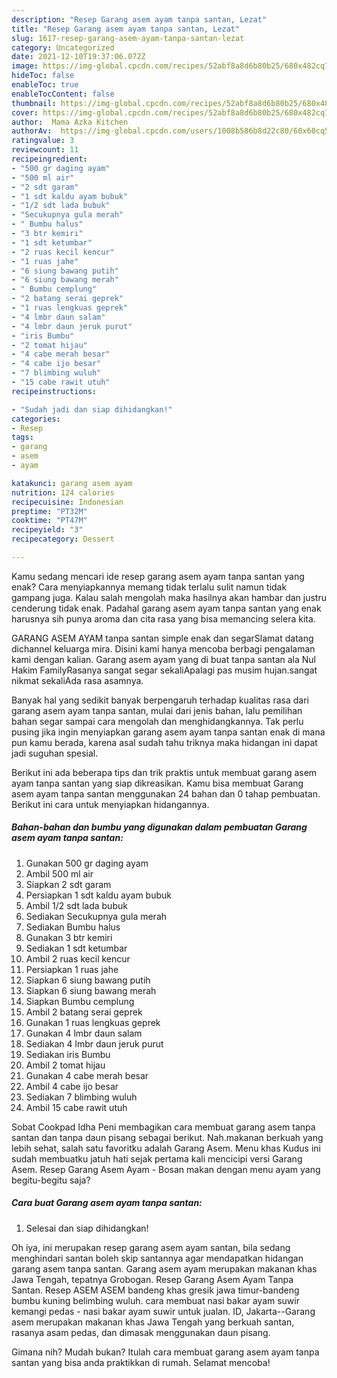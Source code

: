 ```yaml
---
description: "Resep Garang asem ayam tanpa santan, Lezat"
title: "Resep Garang asem ayam tanpa santan, Lezat"
slug: 1617-resep-garang-asem-ayam-tanpa-santan-lezat
category: Uncategorized
date: 2021-12-10T19:37:06.072Z
image: https://img-global.cpcdn.com/recipes/52abf8a8d6b80b25/680x482cq70/garang-asem-ayam-tanpa-santan-foto-resep-utama.jpg
hideToc: false
enableToc: true
enableTocContent: false
thumbnail: https://img-global.cpcdn.com/recipes/52abf8a8d6b80b25/680x482cq70/garang-asem-ayam-tanpa-santan-foto-resep-utama.jpg
cover: https://img-global.cpcdn.com/recipes/52abf8a8d6b80b25/680x482cq70/garang-asem-ayam-tanpa-santan-foto-resep-utama.jpg
author:  Mama Azka Kitchen
authorAv:  https://img-global.cpcdn.com/users/1008b586b8d22c80/60x60cq50/avatar.jpg
ratingvalue: 3
reviewcount: 11
recipeingredient:
- "500 gr daging ayam"
- "500 ml air"
- "2 sdt garam"
- "1 sdt kaldu ayam bubuk"
- "1/2 sdt lada bubuk"
- "Secukupnya gula merah"
- " Bumbu halus"
- "3 btr kemiri"
- "1 sdt ketumbar"
- "2 ruas kecil kencur"
- "1 ruas jahe"
- "6 siung bawang putih"
- "6 siung bawang merah"
- " Bumbu cemplung"
- "2 batang serai geprek"
- "1 ruas lengkuas geprek"
- "4 lmbr daun salam"
- "4 lmbr daun jeruk purut"
- "iris Bumbu"
- "2 tomat hijau"
- "4 cabe merah besar"
- "4 cabe ijo besar"
- "7 blimbing wuluh"
- "15 cabe rawit utuh"
recipeinstructions:

- "Sudah jadi dan siap dihidangkan!"
categories:
- Resep
tags:
- garang
- asem
- ayam

katakunci: garang asem ayam 
nutrition: 124 calories
recipecuisine: Indonesian
preptime: "PT32M"
cooktime: "PT47M"
recipeyield: "3"
recipecategory: Dessert

---
```



Kamu sedang mencari ide resep garang asem ayam tanpa santan yang enak? Cara menyiapkannya memang tidak terlalu sulit namun tidak gampang juga. Kalau salah mengolah maka hasilnya akan hambar dan justru cenderung tidak enak. Padahal garang asem ayam tanpa santan yang enak harusnya sih punya aroma dan cita rasa yang bisa memancing selera kita.


GARANG ASEM AYAM tanpa santan simple enak dan segarSlamat datang dichannel keluarga mira. Disini kami hanya mencoba berbagi pengalaman kami dengan kalian. Garang asem ayam yang di buat tanpa santan ala Nul Hakim FamilyRasanya sangat segar sekaliApalagi pas musim hujan.sangat nikmat sekaliAda rasa asamnya.

Banyak hal yang sedikit banyak berpengaruh terhadap kualitas rasa dari garang asem ayam tanpa santan, mulai dari jenis bahan, lalu pemilihan bahan segar sampai cara mengolah dan menghidangkannya. Tak perlu pusing jika ingin menyiapkan garang asem ayam tanpa santan enak di mana pun kamu berada, karena asal sudah tahu triknya maka hidangan ini dapat jadi suguhan spesial.


Berikut ini ada beberapa tips dan trik praktis untuk membuat garang asem ayam tanpa santan yang siap dikreasikan. Kamu bisa membuat Garang asem ayam tanpa santan menggunakan 24 bahan dan 0 tahap pembuatan. Berikut ini cara untuk menyiapkan hidangannya.

<!--inarticleads1-->

##### Bahan-bahan dan bumbu yang digunakan dalam pembuatan Garang asem ayam tanpa santan:

1. Gunakan 500 gr daging ayam
1. Ambil 500 ml air
1. Siapkan 2 sdt garam
1. Persiapkan 1 sdt kaldu ayam bubuk
1. Ambil 1/2 sdt lada bubuk
1. Sediakan Secukupnya gula merah
1. Sediakan  Bumbu halus
1. Gunakan 3 btr kemiri
1. Sediakan 1 sdt ketumbar
1. Ambil 2 ruas kecil kencur
1. Persiapkan 1 ruas jahe
1. Siapkan 6 siung bawang putih
1. Siapkan 6 siung bawang merah
1. Siapkan  Bumbu cemplung
1. Ambil 2 batang serai geprek
1. Gunakan 1 ruas lengkuas geprek
1. Gunakan 4 lmbr daun salam
1. Sediakan 4 lmbr daun jeruk purut
1. Sediakan iris Bumbu
1. Ambil 2 tomat hijau
1. Gunakan 4 cabe merah besar
1. Ambil 4 cabe ijo besar
1. Sediakan 7 blimbing wuluh
1. Ambil 15 cabe rawit utuh


Sobat Cookpad Idha Peni membagikan cara membuat garang asem tanpa santan dan tanpa daun pisang sebagai berikut. Nah.makanan berkuah yang lebih sehat, salah satu favoritku adalah Garang Asem. Menu khas Kudus ini sudah membuatku jatuh hati sejak pertama kali mencicipi versi Garang Asem. Resep Garang Asem Ayam - Bosan makan dengan menu ayam yang begitu-begitu saja? 

<!--inarticleads2-->

##### Cara buat Garang asem ayam tanpa santan:


1. Selesai dan siap dihidangkan!

Oh iya, ini merupakan resep garang asem ayam santan, bila sedang menghindari santan boleh skip santannya agar mendapatkan hidangan garang asem tanpa santan. Garang asem ayam merupakan makanan khas Jawa Tengah, tepatnya Grobogan. Resep Garang Asem Ayam Tanpa Santan. Resep ASEM ASEM bandeng khas gresik jawa timur-bandeng bumbu kuning belimbing wuluh. cara membuat nasi bakar ayam suwir kemangi pedas - nasi bakar ayam suwir untuk jualan. ID, Jakarta--Garang asem merupakan makanan khas Jawa Tengah yang berkuah santan, rasanya asam pedas, dan dimasak menggunakan daun pisang. 

Gimana nih? Mudah bukan? Itulah cara membuat garang asem ayam tanpa santan yang bisa anda praktikkan di rumah. Selamat mencoba!
